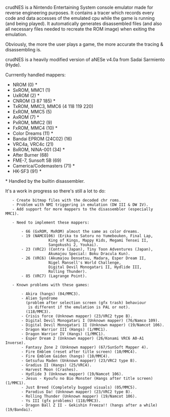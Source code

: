 crudNES is a Nintendo Entertaining System console emulator made for reverse engineering purposes.
It contains a tracer which records every code and data accesses of the emulated cpu while the game is running (and being played).
It automatically generates disassembled files (and also all necessary files needed to recreate the ROM image) when exiting the emulation.

Obviously, the more the user plays a game, the more accurate the tracing & disassembling is.

crudNES is a heavily modified version of aNESe v4.0a from Sadai Sarmiento (Hyde).

Currrently handled mappers:

- NROM (0) *
- SxROM, MMC1 (1)
- UxROM (2) *
- CNROM (3 87 185) *
- TxROM, MMC3, MMC6 (4 118 119 220)
- ExROM, MMC5 (5)
- AxROM (7) *
- PxROM, MMC2 (9)
- FxROM, MMC4 (10) *
- Color Dreams (11) *
- Bandai EPROM (24C02) (16)
- VRC4a, VRC4c (21)
- BxROM, NINA-001 (34) *
- After Burner (68)
- FME-7, Sunsoft 5B (69)
- Camerica/Codemasters (71) *
- HK-SF3 (91) *

\* Handled by the builtin disassembler.

It's a work in progress so there's still a lot to do:

       - Create bitmap files with the decoded chr roms.
       - Problem with NMI triggering in emulation (DW III & DW IV).
       - Add support for more mappers to the disassembler (especially MMC1).

       - Need to implement these mappers:

           - 66 (GxROM, MxROM) almost the same as color dreams.
           - 19 (NAMCO106) (Erika to Satoru no Yumebouken, Final Lap,
                       King of Kings, Mappy Kids, Megami Tensei II,
                       Sangokushi 2, Youkai).
           - 23 (VRC2) (Contra (Japan), Tiny Toon Adventures (Japan),
                       Akumajou Special: Boku Dracula Kun).
           - 26 (VRC6) (Akumajou Densetsu, Madara, Esper Dream II,
                       Nigel Mansell's World Challenge,
                       Digital Devil Monogatari II, Hydlide III,
                       Rolling Thunder).
           - 85 (VRC7) (Lagrange Point).

       - Known problems with these games:

           - Akira (hangs) (04/MMC3).
           - Alien Syndrome
             (problem after selection screen (gfx trash) behaviour
              is different if the emulation is PAL or not).
             (118/MMC3).
           - Crisis force (Unknown mapper) (23/VRC2 type B).
           - Digital Devil Monogatari I (Unknown mapper) (76/Namco 109).
           - Digital Devil Monogatari II (Unknown mapper) (19/Namcot 106).
           - Dragon Warrior III (Hangs) (1/MMC1).
           - Dragon Warrior IV (Hangs) (1/MMC1).
           - Esper Dream 2 (Unknown mapper) (26/Konami VRC6 A0-A1 Inverse).
           - Fantasy Zone 2 (Unknown mapper) (67/SunSoft Mapper 4).
           - Fire Emblem (reset after title screen) (10/MMC4).
           - Fire Emblem Gaiden (hangs) (10/MMC4).
           - Getsufuu Maden (Unknown mapper) (23/VRC2 type B).
           - Gradius II (Hangs) (25/VRC4).
           - Harvest Moon (Crashes).
           - Hydlide 3 (Unknown mapper) (19/Namcot 106).
           - Jesus - Kyoufu no Bio Monster (Hangs after title screen) (1/MMC1).
           - Just Breed (Completely bugged visuals) (05/MMC5).
           - Parodius Da! (Unknown mapper) (23/VRC2 type B).
           - Rolling Thunder (Unknown mapper) (19/Namcot 106).
           - Ys III (gfx problems) (118/MMC3).
           - Dragon Ball Z II - Gekishin Freeza!! (hangs after a while) (19/Bandai).
